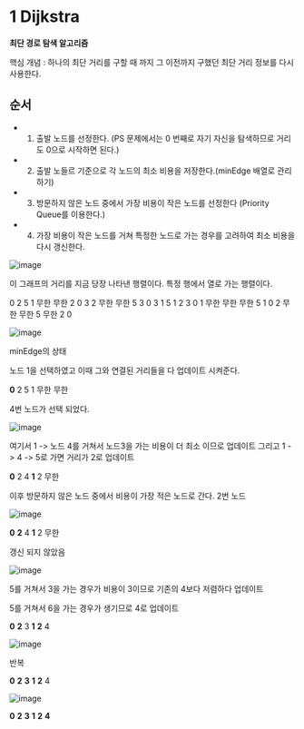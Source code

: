 # 1 Dijkstra

**최단 경로 탐색 알고리즘**

핵심 개념 : 하나의 최단 거리를 구할 때 까지 그 이전까지 구했던 최단 거리 정보를 다시 사용한다.

## 순서

- 1. 출발 노드를 선정한다. (PS 문제에서는 0 번째로 자기 자신을 탐색하므로 거리도 0으로 시작하면 된다.)

- 2. 출발 노들르 기준으로 각 노드의 최소 비용을 저장한다.(minEdge 배열로 관리하기)

- 3. 방문하지 않은 노드 중에서 가장 비용이 작은 노드를 선정한다 (Priority Queue를 이용한다.)

- 4. 가장 비용이 작은 노드를 거쳐 특정한 노드로 가는 경우를 고려하여 최소 비용을 다시 갱신한다.

![image](https://user-images.githubusercontent.com/87481266/147853179-b588615f-7b8c-45db-875a-3a4ac6e2cfc6.png)

이 그래프의 거리를 지금 당장 나타낸 행렬이다.
특정 행에서 열로 가는 행렬이다.

0	2	5	1	무한	무한
2	0	3	2	무한	무한
5	3	0	3	1	5
1	2	3	0	1	무한
무한	무한	5
1	0	2
무한	무한	5	무한	2	0

![image](https://user-images.githubusercontent.com/87481266/147853219-2b773517-7e8e-465b-b3a5-8606d24fca2b.png)

minEdge의 상태

노드 1을 선택하였고 이때 그와 연결된 거리들을 다 업데이트 시켜준다.

**0**	2	5	1	무한	무한

4번 노드가 선택 되었다.

![image](https://user-images.githubusercontent.com/87481266/147853237-1580fdc9-27e9-4e33-b1e4-74158387589a.png)

여기서 1 -> 노드 4를 거쳐서 노드3을 가는 비용이 더 최소 이므로 업데이트
그리고 1 -> 4 -> 5로 가면 거리가 2로 업데이트

**0**	2	4	**1**	2	무한

이후 방문하지 않은 노드 중에서 비용이 가장 적은 노드로 간다. 2번 노드

![image](https://user-images.githubusercontent.com/87481266/147853314-36595953-a7cf-4346-9395-1af65cc57c08.png)


**0**	**2**	4	**1**	2	무한

갱신 되지 않았음

![image](https://user-images.githubusercontent.com/87481266/147853326-7be1af85-3950-4ffa-8f59-b72a83a44d33.png)

5를 거쳐서 3을 가는 경우가 비용이 3이므로 기존의 4보다 저렴하다 업데이트

5를 거쳐서 6을 가는 경우가 생기므로 4로 업데이트

**0**	**2**	3	**1**	**2**	4

![image](https://user-images.githubusercontent.com/87481266/147853359-c86463db-5d2f-412e-8979-a286a2b414ce.png)

반복

**0**	**2**	**3**	**1**	**2**	4

![image](https://user-images.githubusercontent.com/87481266/147853371-794e7071-4491-4c22-b5f5-3f3f8321b66c.png)


**0**	**2**	**3**	**1**	**2**	**4**
